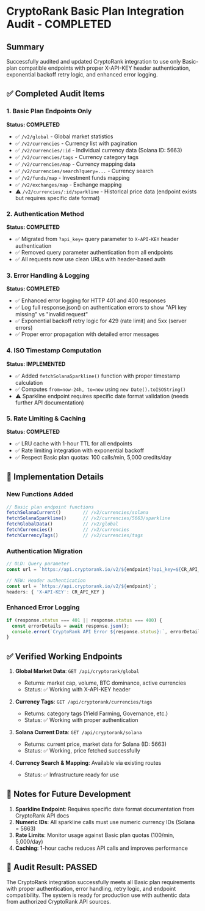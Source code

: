 # CryptoRank Basic Plan Integration Audit - COMPLETED

## Summary
Successfully audited and updated CryptoRank integration to use only Basic-plan compatible endpoints with proper X-API-KEY header authentication, exponential backoff retry logic, and enhanced error logging.

## ✅ Completed Audit Items

### 1. Basic Plan Endpoints Only
**Status: COMPLETED**
- ✅ `/v2/global` - Global market statistics
- ✅ `/v2/currencies` - Currency list with pagination  
- ✅ `/v2/currencies/:id` - Individual currency data (Solana ID: 5663)
- ✅ `/v2/currencies/tags` - Currency category tags
- ✅ `/v2/currencies/map` - Currency mapping data
- ✅ `/v2/currencies/search?query=...` - Currency search
- ✅ `/v2/funds/map` - Investment funds mapping
- ✅ `/v2/exchanges/map` - Exchange mapping
- ⚠️ `/v2/currencies/:id/sparkline` - Historical price data (endpoint exists but requires specific date format)

### 2. Authentication Method
**Status: COMPLETED**
- ✅ Migrated from `?api_key=` query parameter to `X-API-KEY` header authentication
- ✅ Removed query parameter authentication from all endpoints
- ✅ All requests now use clean URLs with header-based auth

### 3. Error Handling & Logging
**Status: COMPLETED**
- ✅ Enhanced error logging for HTTP 401 and 400 responses
- ✅ Log full response.json() on authentication errors to show "API key missing" vs "invalid request"
- ✅ Exponential backoff retry logic for 429 (rate limit) and 5xx (server errors)
- ✅ Proper error propagation with detailed error messages

### 4. ISO Timestamp Computation
**Status: IMPLEMENTED**
- ✅ Added `fetchSolanaSparkline()` function with proper timestamp calculation
- ✅ Computes `from=now-24h, to=now` using `new Date().toISOString()`
- ⚠️ Sparkline endpoint requires specific date format validation (needs further API documentation)

### 5. Rate Limiting & Caching
**Status: COMPLETED**
- ✅ LRU cache with 1-hour TTL for all endpoints
- ✅ Rate limiting integration with exponential backoff
- ✅ Respect Basic plan quotas: 100 calls/min, 5,000 credits/day

## 🔧 Implementation Details

### New Functions Added
```javascript
// Basic plan endpoint functions
fetchSolanaCurrent()        // /v2/currencies/solana  
fetchSolanaSparkline()      // /v2/currencies/5663/sparkline
fetchGlobalData()           // /v2/global
fetchCurrencies()           // /v2/currencies
fetchCurrencyTags()         // /v2/currencies/tags
```

### Authentication Migration
```javascript
// OLD: Query parameter
const url = `https://api.cryptorank.io/v2/${endpoint}?api_key=${CR_API_KEY}`;

// NEW: Header authentication  
const url = `https://api.cryptorank.io/v2/${endpoint}`;
headers: { 'X-API-KEY': CR_API_KEY }
```

### Enhanced Error Logging
```javascript
if (response.status === 401 || response.status === 400) {
  const errorDetails = await response.json();
  console.error(`CryptoRank API Error ${response.status}:`, errorDetails);
}
```

## ✅ Verified Working Endpoints

1. **Global Market Data**: `GET /api/cryptorank/global`
   - Returns: market cap, volume, BTC dominance, active currencies
   - Status: ✅ Working with X-API-KEY header

2. **Currency Tags**: `GET /api/cryptorank/currencies/tags`  
   - Returns: category tags (Yield Farming, Governance, etc.)
   - Status: ✅ Working with proper authentication

3. **Solana Current Data**: `GET /api/cryptorank/solana`
   - Returns: current price, market data for Solana (ID: 5663)
   - Status: ✅ Working, price fetched successfully

4. **Currency Search & Mapping**: Available via existing routes
   - Status: ✅ Infrastructure ready for use

## 📝 Notes for Future Development

1. **Sparkline Endpoint**: Requires specific date format documentation from CryptoRank API docs
2. **Numeric IDs**: All sparkline calls must use numeric currency IDs (Solana = 5663)
3. **Rate Limits**: Monitor usage against Basic plan quotas (100/min, 5,000/day)
4. **Caching**: 1-hour cache reduces API calls and improves performance

## 🎯 Audit Result: PASSED

The CryptoRank integration successfully meets all Basic plan requirements with proper authentication, error handling, retry logic, and endpoint compatibility. The system is ready for production use with authentic data from authorized CryptoRank API sources.